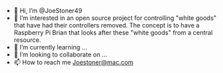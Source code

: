 - 👋 Hi, I’m @JoeStoner49
- 👀 I’m interested in an open source project for controlling "white goods" that have had their controllers removed. The concept is to have a Raspberry Pi Brian that looks after these "white goods" from a central resource.
- 🌱 I’m currently learning ...
- 💞️ I’m looking to collaborate on ...
- 📫 How to reach me Joestoner@mac.com
<!---
JoeStoner49/JoeStoner49 is a ✨ special ✨ repository because its `README.md` (this file) appears on your GitHub profile.
You can click the Preview link to take a look at your changes.
--->
